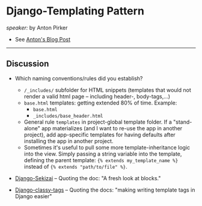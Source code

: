 # Django-Templating Pattern
*speaker:* by Anton Pirker

* See [Anton's Blog Post][1]

[1]: http://anton-pirker.at/django-override-block-that-was-included-in-parent-template/

----

## Discussion

* Which naming conventions/rules did you establish?
    * `/_includes/` subfolder for HTML snippets (templates that would not render
      a valid html page – including header-, body-tags,...)
    * `base.html` templates: getting extended 80% of time. Example:
        * `base.html`
        * `_includes/base_header.html`
    * General rule `templates` in project-global template folder.
      If a "stand-alone" app materializes (and I want to re-use the app in
      another project), add app-specific templates for having defaults after
      installing the app in another project.
    * Sometimes it's useful to pull some more template-inheritance logic into
      the view. Simply passing a string variable into the template, defining the
      parent template: `{% extends my_template_name %}` instead of
      `{% extends "path/to/file" %}`.

* [Django-Sekizai][2] – Quoting the doc: "A fresh look at blocks."
* [Django-classy-tags][3] – Quoting the docs: "making writing template tags in Django easier"

[2]: https://django-sekizai.readthedocs.org/en/latest/
[3]: https://django-classy-tags.readthedocs.org/en/latest/




